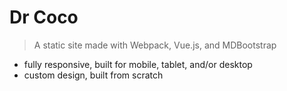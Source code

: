 # Dr Coco

> A static site made with Webpack, Vue.js, and MDBootstrap

- fully responsive, built for mobile, tablet, and/or desktop
- custom design, built from scratch

